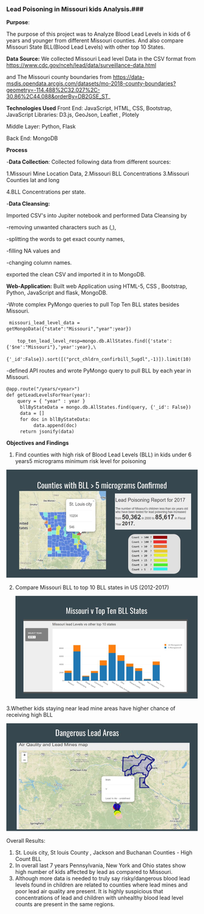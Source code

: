 ### Lead Poisoning in Missouri kids Analysis.###

**Purpose**: 

The purpose of this project was to Analyze Blood Lead Levels in kids of 6 years and younger from different Missouri counties.  And also compare Missouri State BLL(Blood Lead Levels)  with other top 10 States.

**Data Source:** We collected Missouri Lead level Data  in the CSV format  from https://www.cdc.gov/nceh/lead/data/surveillance-data.html

and The Missouri county boundaries from https://data-msdis.opendata.arcgis.com/datasets/mo-2018-county-boundaries?geometry=-114.488%2C32.027%2C-30.86%2C44.088&orderBy=DB2GSE_ST_

**Technologies Used**
Front End: JavaScript, HTML, CSS, Bootstrap, JavaScript Libraries: D3.js, GeoJson,  Leaflet , Plotely

Middle Layer: Python, Flask

Back End: MongoDB 

**Process**

-**Data Collection**: Collected following data from different sources: 

1.Missouri Mine Location Data,   2.Missouri BLL Concentrations 3.Missouri Counties lat and long 

4.BLL Concentrations per state. 

-**Data Cleansing:** 

Imported CSV's into Jupiter notebook and performed Data Cleansing by 

-removing unwanted characters such as (,),

-splitting the words to get exact county names, 

-filling NA values and

-changing column names. 

exported the clean CSV  and imported it in to MongoDB. 

**Web-Application:** Built web Application using HTML-5, CSS , Bootstrap, Python, JavaScript and flask, MongoDB. 

-Wrote complex PyMongo queries to pull Top Ten BLL states besides Missouri. 

   

```PyMongo
 missouri_lead_level_data = getMongoData({"state":"Missouri","year":year})

​    top_ten_lead_level_resp=mongo.db.AllStates.find({'state':{'$ne':"Missouri"},'year':year},\
      {'_id':False}).sort([("prct_chldrn_confirbill_5ugdl",-1)]).limit(10)
```

-defined API routes and wrote PyMongo query to pull BLL by each year in Missouri. 

```PyMongo
@app.route("/years/<year>")
def getLeadLevelsForYear(year):
	query = { "year" : year }
     bllByStateData = mongo.db.AllStates.find(query, {'_id': False})
     data = []
	 for doc in bllByStateData:
          data.append(doc)
     return jsonify(data)
```



**Objectives and Findings** 

1. Find counties with high risk of Blood Lead Levels (BLL) in kids under 6 years5 micrograms minimum risk level for poisoning

![](images/BLLonMap.jpg)



2. Compare Missouri BLL to top 10 BLL states in US (2012-2017)

   ![](images/TopTenBLLStates.jpg)



3.Whether kids staying near lead mine areas have higher chance of receiving high BLL

![](images/BLLInAir.jpg)



Overall Results: 

1. St. Louis city, St louis County , Jackson and Buchanan Counties - High Count BLL
2. In overall last 7 years Pennsylvania, New York and Ohio states show high number of kids affected by lead as compared to Missouri.
3. Although more data is needed to truly say risky/dangerous blood lead levels found in children are related to counties where lead mines and poor lead air quality are present. It is highly suspicious that concentrations of lead and children with unhealthy blood lead level counts are present in the same regions. 
